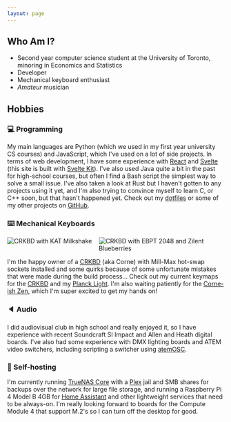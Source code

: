 ```yaml
---
layout: page
---
```


## Who Am I?

- Second year computer science student at the University of Toronto, minoring in Economics and Statistics
- Developer
- Mechanical keyboard enthusiast
- _Amateur_ musician

## Hobbies

### 💻 Programming

My main languages are Python (which we used in my first year university CS courses) and JavaScript, which I've used on a lot of side projects. In terms of web development, I have some experience with [React](https://reactjs.org/) and [Svelte](https://svelte.dev/) (this site is built with [Svelte Kit](https://kit.svelte.dev/)). I've also used Java quite a bit in the past for high-school courses, but often I find a Bash script the simplest way to solve a small issue. I've also taken a look at Rust but I haven't gotten to any projects using it yet, and I'm also trying to convince myself to learn C, or C++ soon, but that hasn't happened yet. Check out my [dotfiles](https://github.com/mtoohey31/dotfiles) or some of my other projects on [GitHub](https://github.com/mtoohey31).

### :keyboard: Mechanical Keyboards

<div style="display: flex; width: 100%;">
    <img src="/crkbd-kat-milkshake.jpg" alt="CRKBD with KAT Milkshake" style="max-width: calc(50% - 0.5rem); margin-right: 0.5rem;"/>
    <img src="/crkbd-epbt-2048-zilent-blueberries.jpg" alt="CRKBD with EBPT 2048 and Zilent Blueberries" style="max-width: calc(50% - 0.5rem); margin-left: 0.5rem;"/>
</div>

I'm the happy owner of a [CRKBD](https://github.com/foostan/crkbd) (aka Corne) with Mill-Max hot-swap sockets installed and some quirks because of some unfortunate mistakes that were made during the build process... Check out my current keymaps for the [CRKBD](https://github.com/mtoohey31/crkbd-keymap) and my [Planck Light](https://github.com/mtoohey31/planck-keymap). I'm also waiting patiently for the [Corne-ish Zen](https://lowprokb.ca/products/corne-ish-zen-2), which I'm super excited to get my hands on!

### :speaker: Audio

I did audiovisual club in high school and really enjoyed it, so I have experience with recent Soundcraft SI Impact and Allen and Heath digital boards. I've also had some experience with DMX lighting boards and ATEM video switchers, including scripting a switcher using [atemOSC](https://github.com/danielbuechele/atemOSC).

### :electric_plug: Self-hosting

I'm currently running [TrueNAS Core](https://www.truenas.com/) with a [Plex](https://www.plex.tv/) jail and SMB shares for backups over the network for large file storage, and running a Raspberry Pi 4 Model B 4GB for [Home Assistant](https://www.home-assistant.io/) and other lightweight services that need to be always-on. I'm really looking forward to boards for the Compute Module 4 that support M.2's so I can turn off the desktop for good.
